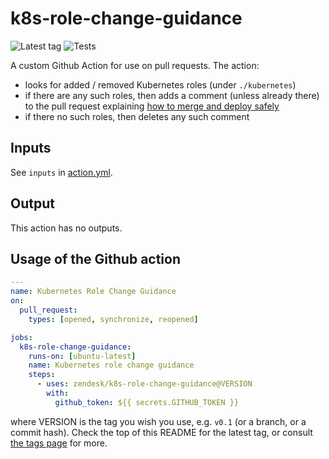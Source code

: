 # k8s-role-change-guidance

![Latest tag](https://img.shields.io/github/v/tag/zendesk/k8s-role-change-guidance?label=Latest%20tag)
![Tests](https://github.com/zendesk/k8s-role-change-guidance/actions/workflows/test.yml/badge.svg?branch=main)

A custom Github Action for use on pull requests. The action:

 * looks for added / removed Kubernetes roles (under `./kubernetes`)
 * if there are any such roles, then adds a comment (unless already there)
   to the pull request explaining [how to merge and deploy safely](./guidance.md)
 * if there no such roles, then deletes any such comment

## Inputs

See `inputs` in [action.yml](https://github.com/zendesk/k8s-role-change-guidance/blob/main/action.yml).

## Output

This action has no outputs.

## Usage of the Github action

```yaml
---
name: Kubernetes Role Change Guidance
on:
  pull_request:
    types: [opened, synchronize, reopened]

jobs:
  k8s-role-change-guidance:
    runs-on: [ubuntu-latest]
    name: Kubernetes role change guidance
    steps:
      - uses: zendesk/k8s-role-change-guidance@VERSION
        with:
          github_token: ${{ secrets.GITHUB_TOKEN }}
```

where VERSION is the tag you wish you use, e.g. `v0.1` (or a branch, or a commit hash).
Check the top of this README for the latest tag, or consult
[the tags page](https://github.com/zendesk/k8s-role-change-guidance/tags) for more.
